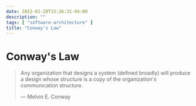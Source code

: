 ```yaml
---
date: 2022-01-20T15:26:31-04:00
description: ""
tags: [ "software-architecture" ]
title: "Conway's Law"
---
```


# Conway's Law

> Any organization that designs a system (defined broadly) will produce a design whose structure is a copy of the organization's communication structure.
>
> — Melvin E. Conway
